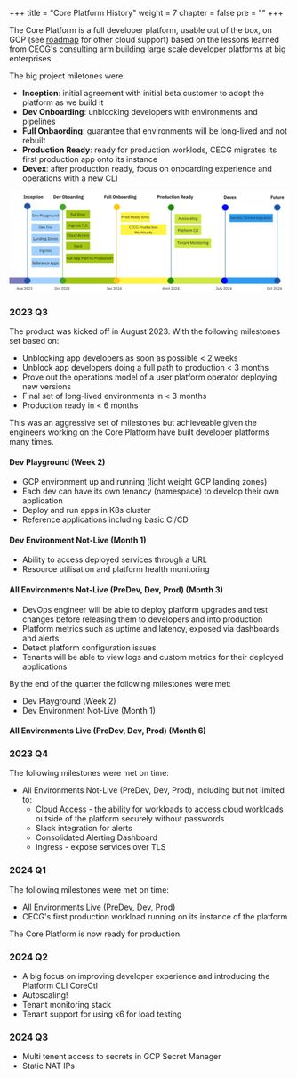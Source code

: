 +++
title = "Core Platform History"
weight = 7
chapter = false
pre = ""
+++

The Core Platform is a full developer platform, usable out of the box, on GCP (see [roadmap](../roadmap/) for other cloud support) based on the lessons learned from CECG's consulting arm building large scale developer platforms at big enterprises.

The big project miletones were:
* **Inception**: initial agreement with initial beta customer to adopt the platform as we build it
* **Dev Onboarding**: unblocking developers with environments and pipelines
* **Full Onbaording**: guarantee that environments will be long-lived and not rebuilt
* **Production Ready**: ready for production worklods, CECG migrates its first production app onto its instance
* **Devex**: after production ready, focus on onboarding experience and operations with a new CLI

![timeline.png](timeline.png)

### 2023 Q3

The product was kicked off in August 2023. With the following milestones set based on:
* Unblocking app developers as soon as possible < 2 weeks
* Unblock app developers doing a full path to production < 3 months
* Prove out the operations model of a user platform operator deploying new versions
* Final set of long-lived environments in < 3 months
* Production ready in < 6 months

This was an aggressive set of milestones but achieveable given the engineers working on the Core Platform have built 
developer platforms many times.

#### Dev Playground (Week 2)

* GCP environment up and running (light weight GCP landing zones)
* Each dev can have its own tenancy (namespace) to develop their own application
* Deploy and run apps in K8s cluster
* Reference applications including basic CI/CD

#### Dev Environment Not-Live (Month 1)

* Ability to access deployed services through a URL
* Resource utilisation and platform health monitoring

#### All Environments Not-Live (PreDev, Dev, Prod) (Month 3)

* DevOps engineer will be able to deploy platform upgrades and test changes before releasing them to developers and into production
* Platform metrics such as uptime and latency, exposed via dashboards and alerts
* Detect platform configuration issues
* Tenants will be able to view logs and custom metrics for their deployed applications

By the end of the quarter the following milestones were met:
* Dev Playground (Week 2) 
* Dev Environment Not-Live (Month 1) 

#### All Environments Live (PreDev, Dev, Prod) (Month 6)

### 2023 Q4

The following milestones were met on time:
* All Environments Not-Live (PreDev, Dev, Prod), including but not limited to:
  * [Cloud Access](/app/accessing-cloud-infra/) - the ability for workloads to access cloud workloads outside of the   platform securely without passwords
  * Slack integration for alerts
  * Consolidated Alerting Dashboard
  * Ingress - expose services over TLS


### 2024 Q1 

The following milestones were met on time:
* All Environments Live (PreDev, Dev, Prod)
* CECG's first production workload running on its instance of the platform

The Core Platform is now ready for production.

### 2024 Q2

* A big focus on improving developer experience and introducing the Platform CLI CoreCtl
* Autoscaling!
* Tenant monitoring stack
* Tenant support for using k6 for load testing

### 2024 Q3

* Multi tenent access to secrets in GCP Secret Manager 
* Static NAT IPs
